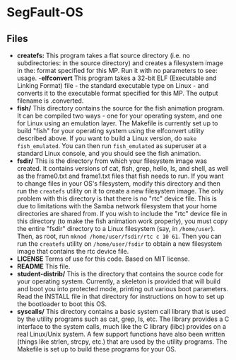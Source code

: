 SegFault-OS
===========

Files
-----------

- **createfs:** This program takes a flat source directory (i.e. no subdirectories: in the source directory) and creates a filesystem image in the: format specified for this MP.  Run it with no parameters to see: usage.
-**elfconvert** This program takes a 32-bit ELF (Executable and Linking Format) file - the standard executable type on Linux - and converts it to the executable format specified for this MP.  The output filename is <exename>.converted.
- **fish/** This directory contains the source for the fish animation program. It can be compiled two ways - one for your operating system, and one for Linux using an emulation layer.  The Makefile is currently set up to build "fish" for your operating system using the elfconvert utility described above.  If you want to build a Linux version, do ``` make fish_emulated ```.  You can then run ``` fish_emulated ``` as superuser at a standard Linux console, and you should see the fish animation.
- **fsdir/** This is the directory from which your filesystem image was created. It contains versions of cat, fish, grep, hello, ls, and shell, as well as the frame0.txt and frame1.txt files that fish needs to run. If you want to change files in your OS's filesystem, modify this directory and then run the ``` createfs ``` utility on it to create a new filesystem image.
The only problem with this directory is that there is no "rtc" device file.  This is due to limitations with the Samba network filesystem that your home directories are shared from. If you wish to include the "rtc" device file in this directory (to make the fish animation work properly), you must copy the entire "fsdir" directory to a Linux filesystem (say, in ``` /home/user ```).  Then, as root, run ``` mknod /home/user/fsdir/rtc c 10 61 ```.  Then you can run the ``` createfs ``` utility on ``` /home/user/fsdir ``` to obtain a new filesystem image that contains the rtc device file.
- **LICENSE** Terms of use for this code.  Based on MIT license.
- **README** This file.
- **student-distrib/** This is the directory that contains the source code for your operating system.  Currently, a skeleton is provided that will build and boot you into protected mode, printing out various boot parameters.  Read the INSTALL file in that directory for instructions on how to set up the bootloader to boot this OS.
- **syscalls/** This directory contains a basic system call library that is used by the utility programs such as cat, grep, ls, etc.  The library provides a C interface to the system calls, much like the C library (libc) provides on a real Linux/Unix system.  A few support functions have also been written (things like strlen, strcpy, etc.) that are used by the utility programs.  The Makefile is set up to build these programs for your OS.
